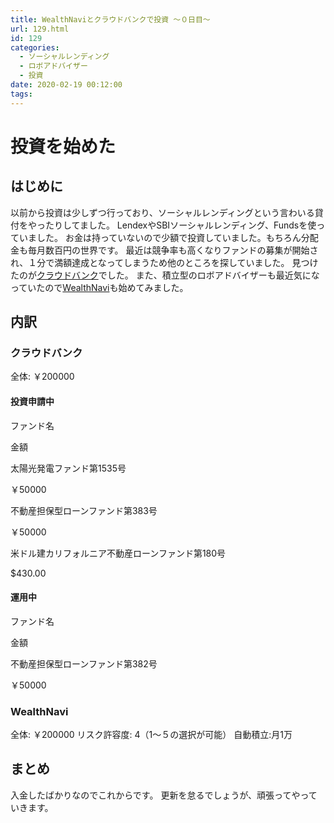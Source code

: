 ```yaml
---
title: WealthNaviとクラウドバンクで投資 〜０日目〜
url: 129.html
id: 129
categories:
  - ソーシャルレンディング
  - ロボアドバイザー
  - 投資
date: 2020-02-19 00:12:00
tags:
---
```


投資を始めた
======

はじめに
----

以前から投資は少しずつ行っており、ソーシャルレンディングという言わいる貸付をやったりしてました。 LendexやSBIソーシャルレンディング、Fundsを使っていました。 お金は持っていないので少額で投資していました。もちろん分配金も毎月数百円の世界です。 最近は競争率も高くなりファンドの募集が開始され、１分で満額達成となってしまうため他のところを探していました。 見つけたのが[クラウドバンク](https://crowdbank.jp/)でした。 また、積立型のロボアドバイザーも最近気になっていたので[WealthNavi](https://www.wealthnavi.com/)も始めてみました。

内訳
--

### クラウドバンク

全体: ￥200000

#### 投資申請中

ファンド名

金額

太陽光発電ファンド第1535号

￥50000

不動産担保型ローンファンド第383号

￥50000

米ドル建カリフォルニア不動産ローンファンド第180号

$430.00

#### 運用中

ファンド名

金額

不動産担保型ローンファンド第382号

￥50000

### WealthNavi

全体: ￥200000 リスク許容度: 4（1〜５の選択が可能） 自動積立:月1万

まとめ
---

入金したばかりなのでこれからです。 更新を怠るでしょうが、頑張ってやっていきます。
